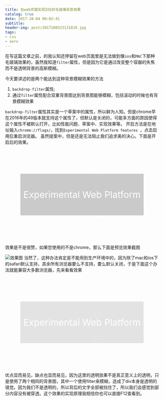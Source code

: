 ```yaml
---
title: 在web页面实现IOS的毛玻璃背景效果
catalog: true
date: 2017-10-04 00:02:41
subtitle:
header-img: post/2017100323131019.jpg
tags:
- css
- aero
---
```

在写这篇文章之前，的我认知还停留在web页面里是无法做到像`ios`和`MAC`下那种毛玻璃效果的，虽然我知道`filter`属性，但是因为它是通过改变整个容器的失焦而不是透明背景的高斯模糊。

今天要讲述的是两个能达到这种背景模糊效果的方法
1. `backdrop-filter`属性;
2. 通过`filter`属性配合双重背景图达到背景图能够模糊，包括滚动的时候也有背景模糊效果

`backdrop-filter`属性其实是一个草案中的属性，所以鲜为人知。但是chrome早在2016年的49版本就支持这个属性了，但默认是关闭的，可能多方面的原因使得这个属性不被默认打开，比如性能问题、草案中、实现效果等。
开启方法是在地址输入`chrome://flags/`，找到`Experimental Web Platform features `，点击启用后重启浏览器。
虽然提案中，但是还是无法阻止我们追求美的决心。下面是开启后的效果。
<div style="padding: 50px 50px;color: #fff;text-align: center;font-size: 30px;background-image: url(/covers/post/2017100323131019.jpg);background-size: cover;background-attachment: fixed;position: relative;">
  <div style="position: absolute;top: 10px;width: 100%;">我<br/>被<br/>盖<br/>住<br/>啦</div>
  <p style="padding: 50px 0;backdrop-filter:blur(10px);background-color: rgba(0,0,0,.2)">Experimental Web Platform</p>
</div>

效果是不是很赞，如果您使用的不是chrome，那么下面是预览效果截图

![效果图](20171004172449.jpg)
当然了，这种办法肯定是不能用到生产环境中的，因为除了mac和ios下的safari默认支持，其余所有浏览器要么不支持，要么默认关闭，于是下面这个办法就能兼容大多数浏览器，先来看看效果
<style type="text/css">
  .bg-demo{
    position: relative;
  }
  .bg-demo:after{
    content: ' ';
    background-image: url(/covers/post/2017100323131019.jpg);background-size: cover;background-attachment: fixed;
    position: absolute;
    left: 0;top:0;
    height: 100%;
    width: 100%;
    display: block;
    filter: blur(10px);
  }
  .bg-demo:before{
    content: ' ';
    position: absolute;
    left: 0;top:0;
    height: 100%;
    width: 100%;
    background-color: rgba(0,0,0,.1);
    z-index: 1;
  }
  .bg-demo p{position: relative;z-index: 1;margin:0}
</style>
<div style="padding: 80px 50px;color: #fff;text-align: center;font-size: 30px;background-image: url(/covers/post/2017100323131019.jpg);background-size: cover;background-attachment: fixed;position: relative;overflow: hidden;">
  <div style="position: absolute;top: 10px;width: 100%;">我<br/>被<br/>盖<br/>住<br/>啦</div>
  <div class="bg-demo" style="padding: 50px 0;">
    <p>Experimental Web Platform</p>
  </div>
</div>

优点显而易见，缺点也显而易见，因为这里的透明效果不是真正意义上的透明，只是使用了两个相同的背景图，其中一个使用filter来模糊，造成了div本身是透明的错觉。因为我们不是透明的，所以背后的文字全部被挡住了，所以我们会感觉到部分内容没有被穿透。这个效果的实现原理我相信你也可以直接F12查看到。
